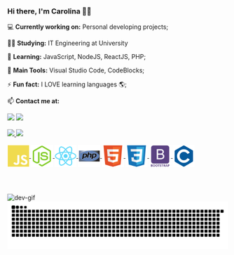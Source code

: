 

### Hi there, I'm Carolina 👩‍💻

💻 **Currently working on:** Personal developing projects;

👩‍🎓 **Studying:** IT Engineering at University

🌱 **Learning:** JavaScript, NodeJS, ReactJS, PHP;

🧰 **Main Tools:** Visual Studio Code, CodeBlocks;

⚡ **Fun fact:** I LOVE learning languages 🌎;

📫 **Contact me at:**

<div>
    <a href="https://www.linkedin.com/in/ramoncarolina" target="_blank"><img src="https://img.shields.io/badge/LinkedIn-0077B5?style=for-the-badge&logo=linkedin&logoColor=white" target="_blank"></a> 
        <a href="https://carolina-ramon.netlify.app" target="_blank"><img src="https://img.shields.io/badge/Netlify-00C7B7?style=for-the-badge&logo=netlify&logoColor=white" target="_blank"></a> 
    <br>
    <br>
    <a href="https://github.com/CarolinaRamon">
    <img height="180em" src="https://github-readme-stats.vercel.app/api?username=CarolinaRamon&show_icons=true&theme=radical&include_all_commits=true&count_private=true"/>
    <img height="180em" src="https://github-readme-stats.vercel.app/api/top-langs/?username=CarolinaRamon&layout=compact&langs_count=7&theme=radical"/>
</div>

<div style="display: inline_block"><br>
    <img align="center" alt="JS" height="50" width="50" src="https://raw.githubusercontent.com/devicons/devicon/master/icons/javascript/javascript-plain.svg">
    <img align="center" alt="NodeJS" height="50" width="50" src="https://raw.githubusercontent.com/devicons/devicon/master/icons/nodejs/nodejs-original.svg">
    <img align="center" alt="React" height="50" width="50" src="https://raw.githubusercontent.com/devicons/devicon/master/icons/react/react-original.svg">
    <img align="center" alt="PHP" height="50" width="50" src="https://raw.githubusercontent.com/devicons/devicon/master/icons/php/php-original.svg">
    <img align="center" alt="HTML" height="50" width="50" src="https://raw.githubusercontent.com/devicons/devicon/master/icons/html5/html5-original.svg">
    <img align="center" alt="CSS" height="50" width="50" src="https://raw.githubusercontent.com/devicons/devicon/master/icons/css3/css3-original.svg">
    <img align="center" alt="Bootstrap" height="50" width="50" src="https://raw.githubusercontent.com/devicons/devicon/master/icons/bootstrap/bootstrap-plain-wordmark.svg">
    <img align="center" alt="C" height="50" width="50" src="https://raw.githubusercontent.com/devicons/devicon/master/icons/c/c-plain.svg">
    <br>
</div>

##
<br>
<div> 
   <img align="left" alt="dev-gif" src="https://media.giphy.com/media/L1R1tvI9svkIWwpVYr/giphy.gif">
</div>

![Snake animation](https://github.com/CarolinaRamon/CarolinaRamon/blob/output/github-contribution-grid-snake.svg)
